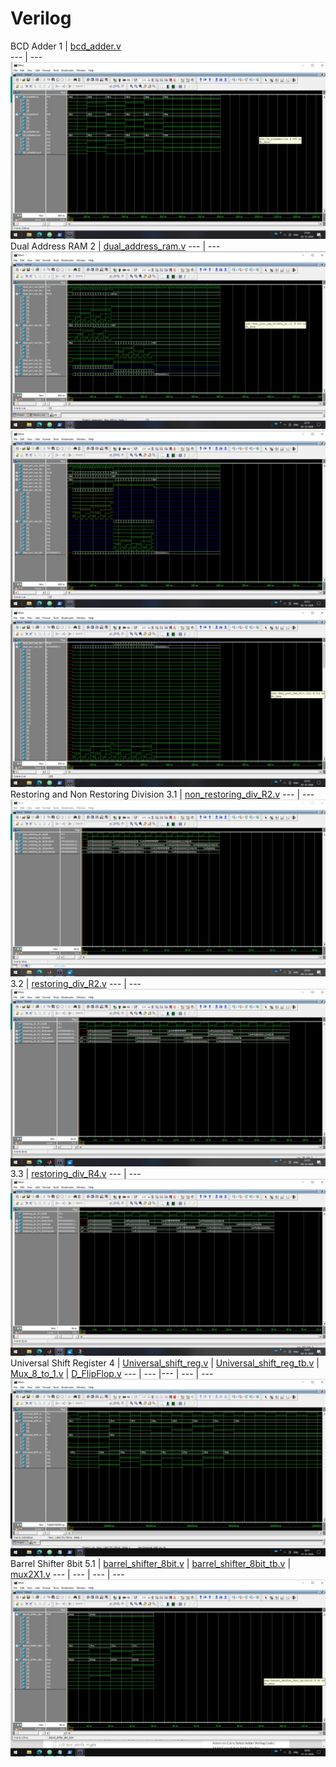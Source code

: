 # Verilog
BCD Adder
1 | [bcd_adder.v](bcd_adder/bcd_adder.v)  
--- | --- 
![](bcd_adder/bcd_adder.jpg)
Dual Address RAM
2 | [dual_address_ram.v](dual_address_ram/dual_address_ram.v) 
--- | --- 
![](dual_address_ram/dual_address_ram1.jpg)
![](dual_address_ram/dual_address_ram2.jpg)
![](dual_address_ram/dual_address_ram3.jpg)
Restoring and Non Restoring Division
3.1 | [non_restoring_div_R2.v](Restoring%20and%20Non%20Restoring%20Division/non_restoring_div_R2.v)
--- | ---
![](Restoring%20and%20Non%20Restoring%20Division/Non%20Restoring%20Division%20Radix%202.jpg)
3.2 | [restoring_div_R2.v](Restoring%20and%20Non%20Restoring%20Division/restoring_div_R2.v) 
--- | ---
![](Restoring%20and%20Non%20Restoring%20Division/Restoring%20Division%20Radix%202.jpg)
3.3 | [restoring_div_R4.v](Restoring%20and%20Non%20Restoring%20Division/restoring_div_R4.v) 
--- | ---
![](Restoring%20and%20Non%20Restoring%20Division/Restoring%20Division%20Radix%204.jpg)
Universal Shift Register
4 | [Universal_shift_reg.v](Universal_Shift_Register/Universal_shift_reg.v) | [Universal_shift_reg_tb.v](Universal_Shift_Register/Universal_shift_reg_tb.v) | [Mux_8_to_1.v](Universal_Shift_Register/Mux_8_to_1.v) | [D_FlipFlop.v](Universal_Shift_Register/D_FlipFlop.v)
--- | --- |--- | --- | ---
![](Universal_Shift_Register/Universal_shift_reg.jpg)
Barrel Shifter 8bit
5.1 | [barrel_shifter_8bit.v](Barrel%20Shifter/barrel_shifter_8bit.v) | [barrel_shifter_8bit_tb.v](Barrel%20Shifter/barrel_shifter_8bit_tb.v) | [mux2X1.v](Barrel%20Shifter/mux2X1.v)
--- | --- | --- | ---
![](Barrel%20Shifter/barrel_shifter_8bit.jpg)
